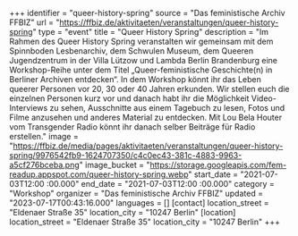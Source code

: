 +++
identifier = "queer-history-spring"
source = "Das feministische Archiv FFBIZ"
url = "https://ffbiz.de/aktivitaeten/veranstaltungen/queer-history-spring"
type = "event"
title = "Queer History Spring"
description = "Im Rahmen des Queer History Spring veranstalten wir gemeinsam mit dem Spinnboden Lesbenarchiv, dem Schwulen Museum, dem Queeren Jugendzentrum in der Villa Lützow und Lambda Berlin Brandenburg eine Workshop-Reihe unter dem Titel „Queer-feministische Geschichte(n) in Berliner Archiven entdecken“.
In dem Workshop könnt ihr das Leben queerer Personen vor 20, 30 oder 40 Jahren erkunden. Wir stellen euch die einzelnen Personen kurz vor und danach habt ihr die Möglichkeit Video-Interviews zu sehen, Ausschnitte aus einem Tagebuch zu lesen, Fotos und Filme anzusehen und anderes Material zu entdecken. Mit Lou Bela Houter vom Transgender Radio könnt ihr danach selber Beiträge für Radio erstellen."
image = "https://ffbiz.de/media/pages/aktivitaeten/veranstaltungen/queer-history-spring/9976542fb9-1624707350/c4c0ec43-381c-4883-9963-a5cf276bceba.png"
image_bucket = "https://storage.googleapis.com/fem-readup.appspot.com/queer-history-spring.webp"
start_date = "2021-07-03T12:00 :00.000"
end_date = "2021-07-03T12:00 :00.000"
category = "Workshop"
organizer = "Das feministische Archiv FFBIZ"
updated = "2023-07-17T00:43:16.000"
languages = []
[contact]
location_street = "Eldenaer Straße 35"
location_city = "10247 Berlin"
[location]
location_street = "Eldenaer Straße 35"
location_city = "10247 Berlin"
+++